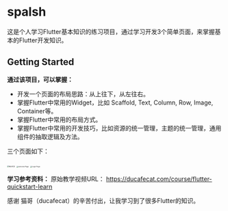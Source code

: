 # spalsh

这是个人学习Flutter基本知识的练习项目，通过学习开发3个简单页面，来掌握基本的Flutter开发知识。

## Getting Started

**通过该项目，可以掌握：**
* 开发一个页面的布局思路：从上往下，从左往右。
* 掌握Flutter中常用的Widget，比如 Scaffold, Text, Column, Row, Image, Container等。 
* 掌握Flutter中常用的布局方式。
* 掌握Flutter中常用的开发技巧，比如资源的统一管理，主题的统一管理，通用组件的抽取逻辑及方法。

三个页面如下：


<img src="https://ducafecat.oss-cn-beijing.aliyuncs.com/podcast/image-20220623092347578.png" alt="倒计时页" style="zoom:25%;"/>

<img src="https://ducafecat.oss-cn-beijing.aliyuncs.com/podcast/20220617134126.png" alt="welcome Page" style="zoom:25%;" />

<img src="https://ducafecat.oss-cn-beijing.aliyuncs.com/podcast/20220617134139.png" alt="Login Page" style="zoom:25%;" />


**学习参考资料：**
原始教学视频URL： https://ducafecat.com/course/flutter-quickstart-learn

感谢 猫哥（ducafecat）的辛苦付出，让我学习到了很多Flutter的知识。